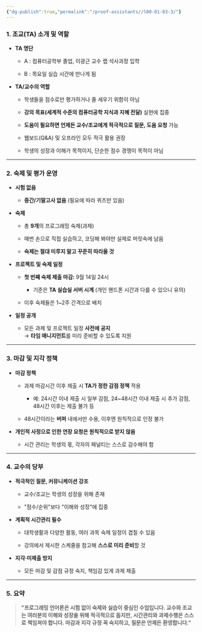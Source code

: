 ```yaml
---
{"dg-publish":true,"permalink":"/proof-assistants//l00-01-03-3/"}
---
```


### 1. 조교(TA) 소개 및 역할

- **TA 명단**
    
    - A : 컴퓨터공학부 졸업, 이광근 교수 랩 석사과정 입학
        
    - B : 목요일 실습 시간에 만나게 됨
        
- **TA/교수의 역할**
    
    - 학생들을 점수로만 평가하거나 줄 세우기 위함이 아님
        
    - **강의 목표(세계적 수준의 컴퓨터공학 지식과 지혜 전달)** 실현에 집중
        
    - **도움이 필요하면 언제든 교수/조교에게 적극적으로 질문, 도움 요청** 가능
        
    - 웹보드(Q&A) 및 오프라인 모두 적극 활용 권장
        
    - 학생의 성장과 이해가 목적이지, 단순한 점수 경쟁이 목적이 아님
        

---

### 2. 숙제 및 평가 운영

- **시험 없음**
    
    - **중간/기말고사 없음** (필요에 따라 퀴즈만 있음)
        
- **숙제**
    
    - 총 **9개**의 프로그래밍 숙제(과제)
        
    - 매번 손으로 직접 실습하고, 코딩해 봐야만 실제로 머릿속에 남음
        
    - **숙제는 절대 미루지 말고 꾸준히 따라올 것**
        
- **프로젝트 및 숙제 일정**
    
    - **첫 번째 숙제 제출 마감:** 9월 14일 24시
        
        - 기준은 **TA 실습실 서버 시계** (개인 핸드폰 시간과 다를 수 있으니 유의)
            
    - 이후 숙제들은 1~2주 간격으로 배치
        
- **일정 공개**
    
    - 모든 과제 및 프로젝트 일정 **사전에 공지**  
        → **타임 매니지먼트**를 미리 준비할 수 있도록 지원
        

---

### 3. 마감 및 지각 정책

- **마감 정책**
    
    - 과제 마감시간 이후 제출 시 **TA가 정한 감점 정책** 적용
        
        - 예: 24시간 이내 제출 시 일부 감점, 24~48시간 이내 제출 시 추가 감점, 48시간 이후는 제출 불가 등
            
    - 48시간이라는 **버퍼** 내에서만 수용, 이후엔 원칙적으로 인정 불가
        
- **개인적 사정으로 인한 연장 요청은 원칙적으로 받지 않음**
    
    - 시간 관리는 학생의 몫, 각자의 페널티는 스스로 감수해야 함
        

---

### 4. 교수의 당부

- **적극적인 질문, 커뮤니케이션 강조**
    
    - 교수/조교는 학생의 성장을 위해 존재
        
    - "점수/순위"보다 "이해와 성장"에 집중
        
- **계획적 시간관리 필수**
    
    - 대학생활과 다양한 활동, 여러 과목 숙제 일정이 겹칠 수 있음
        
    - 강의에서 제시한 스케줄을 참고해 **스스로 미리 준비**할 것
        
- **지각·미제출 방지**
    
    - 모든 마감 및 감점 규정 숙지, 책임감 있게 과제 제출
        

---

### 5. 요약

> **"프로그래밍 언어론은 시험 없이 숙제와 실습이 중심인 수업입니다. 교수와 조교는 여러분의 이해와 성장을 위해 적극적으로 돕지만, 시간관리와 과제수행은 스스로 책임져야 합니다. 마감과 지각 규정 꼭 숙지하고, 질문은 언제든 환영합니다."**
